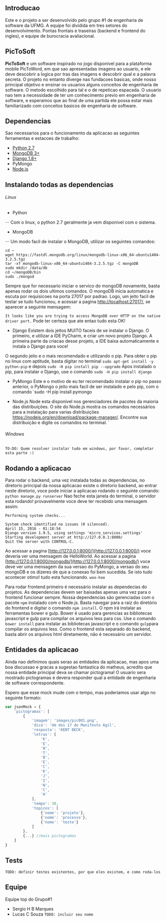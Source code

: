 ## Introducao

Este e o projeto a ser desenvolvido pelo grupo #1 de engenharia de software da UFMG. A equipe foi dividida em tres
setores do desenvolvimento. Pontas frontais e traseiras (backend e frontend do ingles), e equipe de burocracia
avaliacional.

## PicToSoft
**PicToSoft** e um software inspirado no jogo disponivel para a plataforma mobile PicToWord, em que sao apresentadas
imagens ao usuario, e ele deve descobrir a logica por tras das imagens e descobrir qual e a palavra secreta.
O projeto no entanto diverge nas fundacoes basicas, onde nosso principal objetivo e ensinar os usuarios alguns conceitos
de engenharia de software. O metodo escolhido para tal e o de repeticao espacada. O usuario nao tem a necessidade de ter
um conhecimento previo em engenharia de software, e esperamos que ao final de uma partida ele possa estar mais
familiarizado com conceitos basicos de engenharia de software.

## Dependencias

Sao necessarios para o funcionamento da aplicacao as seguintes ferramentas e estacoes de trabalho:
* [Python 2.7](http://www.python.org)
* [MongoDB 3+](http://www.mongodb.org)
* [Django 1.8+](https://www.djangoproject.com/)
* PyMongo
* [Node.js](https://nodejs.org/)

## Instalando todas as dependencias

###### Linux
* Python

⋅⋅⋅ Com o linux, o python 2.7 geralmente ja vem disponivel com o sistema.

* MongoDB

⋅⋅⋅ Um modo facil de instalar o MongoDB, utilizar os seguintes comandos:
```
cd ~
wget https://fastdl.mongodb.org/linux/mongodb-linux-x86_64-ubuntu1404-3.2.5.tgz
tar -xf mongodb-linux-x86_64-ubuntu1404-3.2.5.tgz -C mongoDB
sudo mkdir /data/db
cd ~/mongoDB/bin
sudo ./mongod
```
Sempre que for necessario iniciar o servico do mongoDB novamente, basta apenas rodar os dois ultimos comandos.
O mongoDB inicia automatica e escuta por requisicoes na porta 27017 por padrao. Logo, um jeito facil de testar se tudo
funcionou, e acessar a pagina [http://localhost:27017/](http://localhost:27017/), se aparecer a seguinte mensagem:

``` It looks like you are trying to access MongoDB over HTTP on the native driver port. ```
Pode ter certeza que ate entao tudo esta OK!

* Django
Existem dois jeitos MUITO faceis de se instalar o Django.
O primeiro, e utilizar a IDE PyCharm, e criar um novo projeto Django. A primeira parte da criacao desse projeto, a IDE
baixa automaticamente e instala o Django para voce!

O segundo jeito e o mais recomendado e utilizando o pip. Para obter o pip no linux com aptitude, basta digitar no
terminal `sudo apt-get install -y python-pip` e depois `sudo -H pip install pip --upgrade`
Apos instalado o pip, para instalar o Django, use o comando `sudo -H pip install django`

* PyMongo
Este e o motivo de eu ter recomendado instalar o pip no passo anterior, o PyMongo o jeito mais facil de ser instalado e
pelo pip, com o comando `sudo -H pip install pymongo

* Node.js
Node esta disponivel nos gerenciadores de pacotes da maioria das distribuições. O site do Node.js mostra os comandos necessários para a instalação para varias distribuições https://nodejs.org/en/download/package-manager/. Encontre sua distribuição e digite os comandos no terminal. `


###### Windows
```TO-DO: Quem resolver instalar tudo em windows, por favor, completar esta parte :)```

## Rodando a aplicacao

Para rodar o backend, uma vez instalada todas as dependencias, no diretorio principal da nossa aplicacao existe o
diretorio backend, ao entrar neste diretorio, voce pode iniciar a aplicacao rodando o seguinte comando:
`python manage.py runserver`
Nao feche esta janela do terminal, o servidor esta rodando! provavelmente voce deve ter recebido uma mensagem assim:

```
Performing system checks...

System check identified no issues (0 silenced).
April 15, 2016 - 01:18:54
Django version 1.9.5, using settings 'micro_servicos.settings'
Starting development server at http://127.0.0.1:8000/
Quit the server with CONTROL-C.
```

Ao acessar a pagina [http://127.0.0.1:8000/](http://127.0.0.1:8000/) voce deveria ver uma mensagem de HelloWorld.
Ao acessar a pagina [http://127.0.0.1:8000/mongodb/](http://127.0.0.1:8000/mongodb/) voce deve ver uma mensagem da sua
versao do PyMongo, a versao do seu mongoDB e os dizeres de que a conexao foi bem sucedida. Se isto tudo acontecer
otimo! tudo esta funcionando. `woo-hoo`

Para rodar frontend primeiro é necessário instalar as dependecias do projetos. As dependencias devem ser baixadas apenas uma vez para o frontend funcionar sempre. Nossa dependencias são gerenciadas com o pacote `npm` instalado com o Node.js. Basta navegar para a raiz do diretório do frontend e digitar o comando `npm install`. O npm irá instalar as ferramentas bower e gulp. Bower é usado para gerencias as bibliotecas javascript e gulp para compilar os arquivos less para css. Use o comando `bower install` para instalar as bibliotecas javascript e o comando `gulp`para compilar os arquivos less. Como o frontend esta separado do backend, basta abrir os arquivos html diretamente, não é necessário um servidor.

## Entidades da aplicacao

Ainda nao definimos quais serao as entidades da aplicacao, mas apos uma boa discussao e gracas a sugestao fantastica do
matheus, acredito que nossa entidade principal deva se chamar pictograma! O usuario sera mostrado pictogramas e devera
responder qual a entidade de engenharia de software correspondente.

Espero que esse mock mude com o tempo, mas poderiamos usar algo no seguinte formato:

```javascript
var jsonMock = {
    'pictogramas': [
        {
            'imagem': 'images/pic001.png',
            'dica': 'Um dos 17 do Manifesto Agil',
            'resposta': 'KENT BECK',
            'letras': [
                'K',
                'E',
                'N',
                'T',
                'B',
                'E',
                'C',
                'K',
                'J',
                'I',
                'N',
                'C',
                'A'
            ],
            'tempo': 30,
            'topicos': [
                {'nome': 'projeto'},
                {'nome': 'processo'},
                {'nome': 'teste'}
            ]
        },
        {...} //mais pictogramas
    ]
}
```

## Tests

`TODO: definir testes existentes, por que eles existem, e como roda-los`

## Equipe

Equipe top do Grupo#1

* Sergio H B Marques
* Lucas C Souza
`TODO: incluir seu nome`

